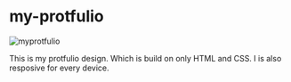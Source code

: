 # my-protfulio
![myprotfulio](https://user-images.githubusercontent.com/68610034/106388804-5f860000-640a-11eb-9684-82cbda3c2610.png)

This is my protfulio design. Which is build on only HTML and CSS. I is also resposive for every device.
